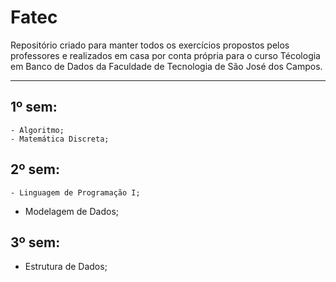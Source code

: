 # Fatec
Repositório criado para manter todos os exercícios propostos pelos professores e realizados em casa por conta própria para o curso Técologia em Banco de Dados da Faculdade de Tecnologia de São José dos Campos.

---
## 1º sem:
	- Algoritmo;
	- Matemática Discreta;
## 2º sem:
	- Linguagem de Programação I;
  - Modelagem de Dados;
## 3º sem:
  - Estrutura de Dados;